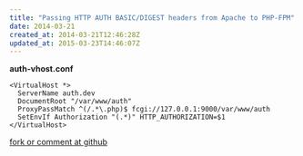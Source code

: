 ```yaml
---
title: "Passing HTTP AUTH BASIC/DIGEST headers from Apache to PHP-FPM"
date: 2014-03-21
created_at: 2014-03-21T12:46:28Z
updated_at: 2015-03-23T14:46:07Z
---
```


<strong>auth-vhost.conf</strong>

    <VirtualHost *>
      ServerName auth.dev
      DocumentRoot "/var/www/auth"
      ProxyPassMatch ^(/.*\.php)$ fcgi://127.0.0.1:9000/var/www/auth
      SetEnvIf Authorization "(.*)" HTTP_AUTHORIZATION=$1
    </VirtualHost>

[fork or comment at github](https://gist.github.com/9685406)
